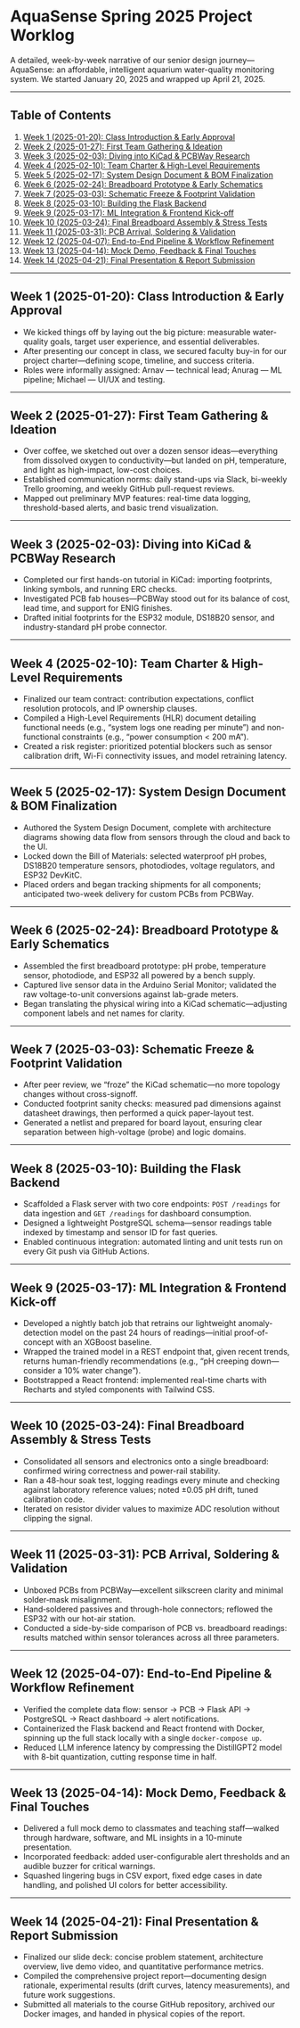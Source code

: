 # AquaSense Spring 2025 Project Worklog

A detailed, week-by-week narrative of our senior design journey—AquaSense: an affordable, intelligent aquarium water-quality monitoring system. We started January 20, 2025 and wrapped up April 21, 2025.

---

## Table of Contents

1. [Week 1 (2025-01-20): Class Introduction & Early Approval](#week-1-2025-01-20-class-introduction--early-approval)
2. [Week 2 (2025-01-27): First Team Gathering & Ideation](#week-2-2025-01-27-first-team-gathering--ideation)
3. [Week 3 (2025-02-03): Diving into KiCad & PCBWay Research](#week-3-2025-02-03-diving-into-kicad--pcbway-research)
4. [Week 4 (2025-02-10): Team Charter & High-Level Requirements](#week-4-2025-02-10-team-charter--high-level-requirements)
5. [Week 5 (2025-02-17): System Design Document & BOM Finalization](#week-5-2025-02-17-system-design-document--bom-finalization)
6. [Week 6 (2025-02-24): Breadboard Prototype & Early Schematics](#week-6-2025-02-24-breadboard-prototype--early-schematics)
7. [Week 7 (2025-03-03): Schematic Freeze & Footprint Validation](#week-7-2025-03-03-schematic-freeze--footprint-validation)
8. [Week 8 (2025-03-10): Building the Flask Backend](#week-8-2025-03-10-building-the-flask-backend)
9. [Week 9 (2025-03-17): ML Integration & Frontend Kick-off](#week-9-2025-03-17-ml-integration--frontend-kick-off)
10. [Week 10 (2025-03-24): Final Breadboard Assembly & Stress Tests](#week-10-2025-03-24-final-breadboard-assembly--stress-tests)
11. [Week 11 (2025-03-31): PCB Arrival, Soldering & Validation](#week-11-2025-03-31-pcb-arrival-soldering--validation)
12. [Week 12 (2025-04-07): End-to-End Pipeline & Workflow Refinement](#week-12-2025-04-07-end-to-end-pipeline--workflow-refinement)
13. [Week 13 (2025-04-14): Mock Demo, Feedback & Final Touches](#week-13-2025-04-14-mock-demo-feedback--final-touches)
14. [Week 14 (2025-04-21): Final Presentation & Report Submission](#week-14-2025-04-21-final-presentation--report-submission)

---

## Week 1 (2025-01-20): Class Introduction & Early Approval

* We kicked things off by laying out the big picture: measurable water-quality goals, target user experience, and essential deliverables.
* After presenting our concept in class, we secured faculty buy-in for our project charter—defining scope, timeline, and success criteria.
* Roles were informally assigned: Arnav — technical lead; Anurag — ML pipeline; Michael — UI/UX and testing.

---

## Week 2 (2025-01-27): First Team Gathering & Ideation

* Over coffee, we sketched out over a dozen sensor ideas—everything from dissolved oxygen to conductivity—but landed on pH, temperature, and light as high-impact, low-cost choices.
* Established communication norms: daily stand-ups via Slack, bi-weekly Trello grooming, and weekly GitHub pull-request reviews.
* Mapped out preliminary MVP features: real-time data logging, threshold-based alerts, and basic trend visualization.

---

## Week 3 (2025-02-03): Diving into KiCad & PCBWay Research

* Completed our first hands-on tutorial in KiCad: importing footprints, linking symbols, and running ERC checks.
* Investigated PCB fab houses—PCBWay stood out for its balance of cost, lead time, and support for ENIG finishes.
* Drafted initial footprints for the ESP32 module, DS18B20 sensor, and industry-standard pH probe connector.

---

## Week 4 (2025-02-10): Team Charter & High-Level Requirements

* Finalized our team contract: contribution expectations, conflict resolution protocols, and IP ownership clauses.
* Compiled a High-Level Requirements (HLR) document detailing functional needs (e.g., “system logs one reading per minute”) and non-functional constraints (e.g., “power consumption < 200 mA”).
* Created a risk register: prioritized potential blockers such as sensor calibration drift, Wi-Fi connectivity issues, and model retraining latency.

---

## Week 5 (2025-02-17): System Design Document & BOM Finalization

* Authored the System Design Document, complete with architecture diagrams showing data flow from sensors through the cloud and back to the UI.
* Locked down the Bill of Materials: selected waterproof pH probes, DS18B20 temperature sensors, photodiodes, voltage regulators, and ESP32 DevKitC.
* Placed orders and began tracking shipments for all components; anticipated two-week delivery for custom PCBs from PCBWay.

---

## Week 6 (2025-02-24): Breadboard Prototype & Early Schematics

* Assembled the first breadboard prototype: pH probe, temperature sensor, photodiode, and ESP32 all powered by a bench supply.
* Captured live sensor data in the Arduino Serial Monitor; validated the raw voltage-to-unit conversions against lab-grade meters.
* Began translating the physical wiring into a KiCad schematic—adjusting component labels and net names for clarity.

---

## Week 7 (2025-03-03): Schematic Freeze & Footprint Validation

* After peer review, we “froze” the KiCad schematic—no more topology changes without cross-signoff.
* Conducted footprint sanity checks: measured pad dimensions against datasheet drawings, then performed a quick paper-layout test.
* Generated a netlist and prepared for board layout, ensuring clear separation between high-voltage (probe) and logic domains.

---

## Week 8 (2025-03-10): Building the Flask Backend

* Scaffolded a Flask server with two core endpoints: `POST /readings` for data ingestion and `GET /readings` for dashboard consumption.
* Designed a lightweight PostgreSQL schema—sensor readings table indexed by timestamp and sensor ID for fast queries.
* Enabled continuous integration: automated linting and unit tests run on every Git push via GitHub Actions.

---

## Week 9 (2025-03-17): ML Integration & Frontend Kick-off

* Developed a nightly batch job that retrains our lightweight anomaly-detection model on the past 24 hours of readings—initial proof-of-concept with an XGBoost baseline.
* Wrapped the trained model in a REST endpoint that, given recent trends, returns human-friendly recommendations (e.g., “pH creeping down—consider a 10% water change”).
* Bootstrapped a React frontend: implemented real-time charts with Recharts and styled components with Tailwind CSS.

---

## Week 10 (2025-03-24): Final Breadboard Assembly & Stress Tests

* Consolidated all sensors and electronics onto a single breadboard: confirmed wiring correctness and power-rail stability.
* Ran a 48-hour soak test, logging readings every minute and checking against laboratory reference values; noted ±0.05 pH drift, tuned calibration code.
* Iterated on resistor divider values to maximize ADC resolution without clipping the signal.

---

## Week 11 (2025-03-31): PCB Arrival, Soldering & Validation

* Unboxed PCBs from PCBWay—excellent silkscreen clarity and minimal solder‐mask misalignment.
* Hand‐soldered passives and through-hole connectors; reflowed the ESP32 with our hot-air station.
* Conducted a side-by-side comparison of PCB vs. breadboard readings: results matched within sensor tolerances across all three parameters.

---

## Week 12 (2025-04-07): End-to-End Pipeline & Workflow Refinement

* Verified the complete data flow: sensor → PCB → Flask API → PostgreSQL → React dashboard → alert notifications.
* Containerized the Flask backend and React frontend with Docker, spinning up the full stack locally with a single `docker-compose up`.
* Reduced LLM inference latency by compressing the DistillGPT2 model with 8-bit quantization, cutting response time in half.

---

## Week 13 (2025-04-14): Mock Demo, Feedback & Final Touches

* Delivered a full mock demo to classmates and teaching staff—walked through hardware, software, and ML insights in a 10-minute presentation.
* Incorporated feedback: added user-configurable alert thresholds and an audible buzzer for critical warnings.
* Squashed lingering bugs in CSV export, fixed edge cases in date handling, and polished UI colors for better accessibility.

---

## Week 14 (2025-04-21): Final Presentation & Report Submission

* Finalized our slide deck: concise problem statement, architecture overview, live demo video, and quantitative performance metrics.
* Compiled the comprehensive project report—documenting design rationale, experimental results (drift curves, latency measurements), and future work suggestions.
* Submitted all materials to the course GitHub repository, archived our Docker images, and handed in physical copies of the report.
